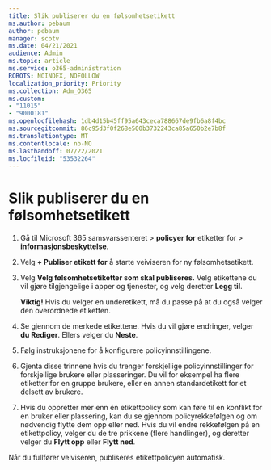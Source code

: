 ```yaml
---
title: Slik publiserer du en følsomhetsetikett
ms.author: pebaum
author: pebaum
manager: scotv
ms.date: 04/21/2021
audience: Admin
ms.topic: article
ms.service: o365-administration
ROBOTS: NOINDEX, NOFOLLOW
localization_priority: Priority
ms.collection: Adm_O365
ms.custom:
- "11015"
- "9000181"
ms.openlocfilehash: 1db4d15b45ff95a643ceca788667de9fb6a8f4bc
ms.sourcegitcommit: 86c95d3f0f268e500b3732243ca85a650b2e7b8f
ms.translationtype: MT
ms.contentlocale: nb-NO
ms.lasthandoff: 07/22/2021
ms.locfileid: "53532264"
---
```

# <a name="how-to-publish-a-sensitivity-label"></a>Slik publiserer du en følsomhetsetikett

1. Gå til Microsoft 365 samsvarssenteret > **policyer for** etiketter for  >  **informasjonsbeskyttelse**.

1. Velg **+ Publiser etikett for** å starte veiviseren for ny følsomhetsetikett.

1. Velg **Velg følsomhetsetiketter som skal publiseres.** Velg etikettene du vil gjøre tilgjengelige i apper og tjenester, og velg deretter **Legg til**.

    **Viktig!** Hvis du velger en underetikett, må du passe på at du også velger den overordnede etiketten.

1. Se gjennom de merkede etikettene. Hvis du vil gjøre endringer, velger **du Rediger**. Ellers velger du **Neste**.

1. Følg instruksjonene for å konfigurere policyinnstillingene.

1. Gjenta disse trinnene hvis du trenger forskjellige policyinnstillinger for forskjellige brukere eller plasseringer. Du vil for eksempel ha flere etiketter for en gruppe brukere, eller en annen standardetikett for et delsett av brukere.

1. Hvis du oppretter mer enn én etikettpolicy som kan føre til en konflikt for en bruker eller plassering, kan du se gjennom policyrekkefølgen og om nødvendig flytte dem opp eller ned. Hvis du vil endre rekkefølgen på en etikettpolicy, velger du de tre prikkene (flere handlinger), og deretter velger du **Flytt opp** eller **Flytt ned**.

Når du fullfører veiviseren, publiseres etikettpolicyen automatisk.